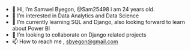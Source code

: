 - 👋 Hi, I’m Samwel Byegon, @Sam25498 i am 24 years old.
- 👀 I’m interested in Data Analytics and Data Science
- 🌱 I’m currently learning SQL and Django, also looking forward to learn about Power BI 
- 💞️ I’m looking to collaborate on Django related projects
- 📫 How to reach me , sbyegon@gmail.com

<!---
Sam25498/Sam25498 is a ✨ special ✨ repository because its `README.md` (this file) appears on your GitHub profile.
You can click the Preview link to take a look at your changes.
--->

